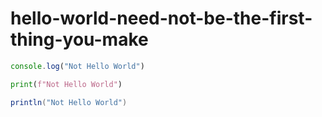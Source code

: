 # hello-world-need-not-be-the-first-thing-you-make

```js
console.log("Not Hello World")
```
```py
print(f"Not Hello World")
```
```java
println("Not Hello World")
```
